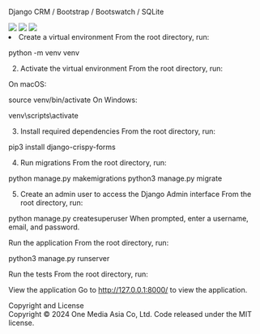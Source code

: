Django CRM / Bootstrap / Bootswatch / SQLite 

<img src="https://github.com/rocketasia/Django-Chat-crm/assets/74543570/9619bb9d-d81f-4fc3-b478-3c3741946340" />
<img src="https://github.com/rocketasia/DjangoCrm-Chat-GPT/assets/74543570/803ed829-1201-4f1f-83d7-b0186ad2244f" />
<img src="https://github.com/rocketasia/DjangoCrm-Chat-GPT/assets/74543570/21ad0991-aeae-4f8c-873b-c731d5a3396d />



This project uses Django v5 For Django to work, you must install a correct version of Python on your machine. More information here.
Visual Studio Code
Installation
1. Create a virtual environment
From the root directory, run:

python -m venv venv

2. Activate the virtual environment
From the root directory, run:

On macOS:

source venv/bin/activate
On Windows:

venv\scripts\activate

3. Install required dependencies
From the root directory, run:

pip3 install django-crispy-forms

4. Run migrations
From the root directory, run:

python manage.py makemigrations
python3 manage.py migrate

5. Create an admin user to access the Django Admin interface
From the root directory, run:

python manage.py createsuperuser
When prompted, enter a username, email, and password.

Run the application
From the root directory, run:

python3 manage.py runserver

Run the tests
From the root directory, run:


View the application
Go to http://127.0.0.1:8000/ to view the application.

Copyright and License<br>
Copyright © 2024 One Media Asia Co, Ltd. Code released under the MIT license.
